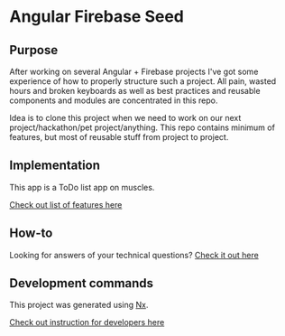 # Angular Firebase Seed


## Purpose

After working on several Angular + Firebase projects I've got some experience of how to properly structure such a project. All pain, wasted hours and broken keyboards as well as best practices and reusable components and modules are concentrated in this repo.

Idea is to clone this project when we need to work on our next project/hackathon/pet project/anything. This repo contains minimum of features, but most of reusable stuff from project to project.


## Implementation

This app is a ToDo list app on muscles.

[Check out list of features here](docs/features.md)


## How-to

Looking for answers of your technical questions? [Check it out here](docs/how-to.md)


## Development commands

This project was generated using [Nx](https://nx.dev).

[Check out instruction for developers here](docs/nx.md)
